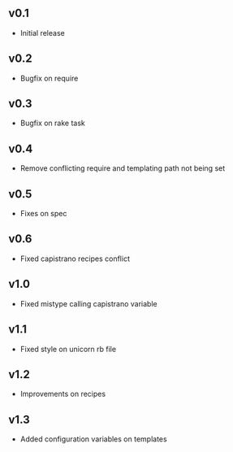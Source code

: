 ## v0.1

* Initial release

## v0.2

* Bugfix on require

## v0.3

* Bugfix on rake task

## v0.4

* Remove conflicting require and templating path not being set

## v0.5

* Fixes on spec

## v0.6

* Fixed capistrano recipes conflict

## v1.0

* Fixed mistype calling capistrano variable

## v1.1

* Fixed style on unicorn rb file

## v1.2

* Improvements on recipes

## v1.3

* Added configuration variables on templates
